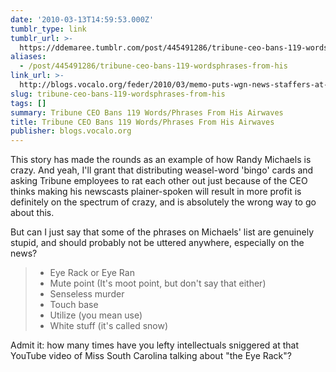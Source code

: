 ```yaml
---
date: '2010-03-13T14:59:53.000Z'
tumblr_type: link
tumblr_url: >-
  https://ddemaree.tumblr.com/post/445491286/tribune-ceo-bans-119-wordsphrases-from-his
aliases:
  - /post/445491286/tribune-ceo-bans-119-wordsphrases-from-his
link_url: >-
  http://blogs.vocalo.org/feder/2010/03/memo-puts-wgn-news-staffers-at-a-loss-for-words/17374
slug: tribune-ceo-bans-119-wordsphrases-from-his
tags: []
summary: Tribune CEO Bans 119 Words/Phrases From His Airwaves
title: Tribune CEO Bans 119 Words/Phrases From His Airwaves
publisher: blogs.vocalo.org
---
```


This story has made the rounds as an example of how Randy Michaels is crazy. And yeah, I'll grant that distributing weasel-word 'bingo' cards and asking Tribune employees to rat each other out just because of the CEO thinks making his newscasts plainer-spoken will result in more profit is definitely on the spectrum of crazy, and is absolutely the wrong way to go about this.

But can I just say that some of the phrases on Michaels' list are genuinely stupid, and should probably not be uttered anywhere, especially on the news?

> * Eye Rack or Eye Ran
> * Mute point (It's moot point, but don't say that either)
> * Senseless murder
> * Touch base
> * Utilize (you mean use)
> * White stuff (it's called snow)

Admit it: how many times have you lefty intellectuals sniggered at that YouTube video of Miss South Carolina talking about "the Eye Rack"?